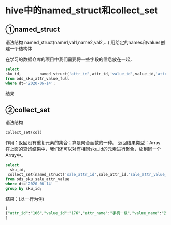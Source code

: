 # hive中的named_struct和collect_set

## ①named_struct

语法结构
named_struct(name1,val1,name2,val2,...)
 用给定的names和values创建一个结构体

 在学习的数据仓库的项目中我们需要将一些字段的信息放在一起，

```sql
select 
sku_id,   	   named_struct('attr_id',attr_id,'value_id',value_id,'attr_name',attr_name,'value_name',value_name)
from ods_sku_attr_value_full
where dt='2020-06-14';
```




结果 

## ②collect_set

语法结构

```sql
collect_set(col)
```

作用：返回没有重复元素的集合；算是聚合函数的一种。
返回结果类型：Array
在上面的查询结果中，我们还可以对有相同sku_id的元素进行聚合，放到同一个Array中。

```sql
select
  sku_id,
 collect_set(named_struct('sale_attr_id',sale_attr_id,'sale_attr_value_id',sale_attr_value_id,'sale_attr_name',sale_attr_name,'sale_attr_value_name',sale_attr_value_name))
from ods_sku_sale_attr_value
where dt='2020-06-14'
group by sku_id;
```

结果：(以一行为例)

```sql
[
{"attr_id":"106","value_id":"176","attr_name":"手机一级","value_name":"安卓手机"},		 {"attr_id":"107","value_id":"177","attr_name":"二级手机","value_name":"小米"},{"attr_id":"23","value_id":"83","attr_name":"运行内存","value_name":"8G"},{"attr_id":"24","value_id":"82","attr_name":"机身内存","value_name":"128G"}
]
```



